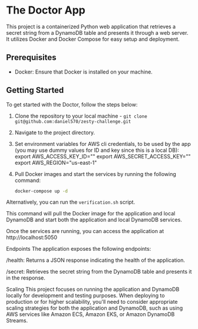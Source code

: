 # The Doctor App

This project is a containerized Python web application that retrieves a secret string from a DynamoDB table and presents it through a web server. It utilizes Docker and Docker Compose for easy setup and deployment.

## Prerequisites

- Docker: Ensure that Docker is installed on your machine.

## Getting Started

To get started with the Doctor, follow the steps below:

1. Clone the repository to your local machine - `git clone git@github.com:daniel570/zesty-challenge.git`

2. Navigate to the project directory.

3. Set environment variables for AWS cli credentials, to be used by the app (you may use dummy values for ID and key since this is a local DB):
   export AWS_ACCESS_KEY_ID=""
   export AWS_SECRET_ACCESS_KEY=""
   export AWS_REGION="us-east-1"

4. Pull Docker images and start the services by running the following command:

   ```bash
   docker-compose up -d

Alternatively, you can run the `verification.sh` script.

This command will pull the Docker image for the application and local DynamoDB and start both the application and local DynamoDB services.

Once the services are running, you can access the application at http://localhost:5050

Endpoints
The application exposes the following endpoints:

/health: Returns a JSON response indicating the health of the application.

/secret: Retrieves the secret string from the DynamoDB table and presents it in the response.


Scaling
This project focuses on running the application and DynamoDB locally for development and testing purposes. When deploying to production or for higher scalability, you'll need to consider appropriate scaling strategies for both the application and DynamoDB, such as using AWS services like Amazon ECS, Amazon EKS, or Amazon DynamoDB Streams.
